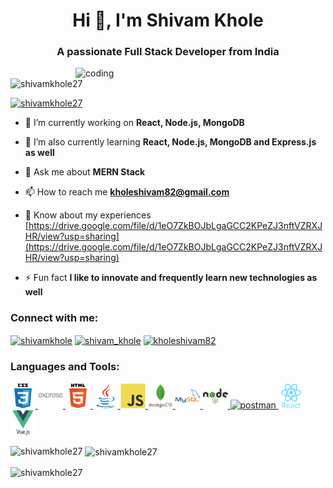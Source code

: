 <h1 align="center">Hi 👋, I'm Shivam Khole</h1>
<h3 align="center">A passionate Full Stack Developer from India</h3>
<img align = "right" alt = "coding" width = "400" src = "https://i.pinimg.com/originals/e4/26/70/e426702edf874b181aced1e2fa5c6cde.gif">

<p align="left"> <img src="https://komarev.com/ghpvc/?username=shivamkhole27&label=Profile%20views&color=0e75b6&style=flat" alt="shivamkhole27" /> </p>

<p align="left"> <a href="https://github.com/ryo-ma/github-profile-trophy"><img src="https://github-profile-trophy.vercel.app/?username=shivamkhole27" alt="shivamkhole27" /></a> </p>

- 🔭 I’m currently working on **React, Node.js, MongoDB**

- 🌱 I’m also currently learning **React, Node.js, MongoDB and Express.js as well**

- 💬 Ask me about **MERN Stack**

- 📫 How to reach me **kholeshivam82@gmail.com**

- 📄 Know about my experiences [https://drive.google.com/file/d/1eO7ZkBOJbLgaGCC2KPeZJ3nftVZRXJHR/view?usp=sharing](https://drive.google.com/file/d/1eO7ZkBOJbLgaGCC2KPeZJ3nftVZRXJHR/view?usp=sharing)

- ⚡ Fun fact **I like to innovate and frequently learn new technologies as well**

<h3 align="left">Connect with me:</h3>
<p align="left">
<a href="https://linkedin.com/in/shivamkhole" target="blank"><img align="center" src="https://raw.githubusercontent.com/rahuldkjain/github-profile-readme-generator/master/src/images/icons/Social/linked-in-alt.svg" alt="shivamkhole" height="30" width="40" /></a>
<a href="https://instagram.com/shivam_khole" target="blank"><img align="center" src="https://raw.githubusercontent.com/rahuldkjain/github-profile-readme-generator/master/src/images/icons/Social/instagram.svg" alt="shivam_khole" height="30" width="40" /></a>
<a href="https://www.leetcode.com/kholeshivam82" target="blank"><img align="center" src="https://raw.githubusercontent.com/rahuldkjain/github-profile-readme-generator/master/src/images/icons/Social/leet-code.svg" alt="kholeshivam82" height="30" width="40" /></a>
</p>

<h3 align="left">Languages and Tools:</h3>
<p align="left"> <a href="https://www.w3schools.com/css/" target="_blank" rel="noreferrer"> <img src="https://raw.githubusercontent.com/devicons/devicon/master/icons/css3/css3-original-wordmark.svg" alt="css3" width="40" height="40"/> </a> <a href="https://expressjs.com" target="_blank" rel="noreferrer"> <img src="https://raw.githubusercontent.com/devicons/devicon/master/icons/express/express-original-wordmark.svg" alt="express" width="40" height="40"/> </a> <a href="https://www.w3.org/html/" target="_blank" rel="noreferrer"> <img src="https://raw.githubusercontent.com/devicons/devicon/master/icons/html5/html5-original-wordmark.svg" alt="html5" width="40" height="40"/> </a> <a href="https://www.java.com" target="_blank" rel="noreferrer"> <img src="https://raw.githubusercontent.com/devicons/devicon/master/icons/java/java-original.svg" alt="java" width="40" height="40"/> </a> <a href="https://developer.mozilla.org/en-US/docs/Web/JavaScript" target="_blank" rel="noreferrer"> <img src="https://raw.githubusercontent.com/devicons/devicon/master/icons/javascript/javascript-original.svg" alt="javascript" width="40" height="40"/> </a> <a href="https://www.mongodb.com/" target="_blank" rel="noreferrer"> <img src="https://raw.githubusercontent.com/devicons/devicon/master/icons/mongodb/mongodb-original-wordmark.svg" alt="mongodb" width="40" height="40"/> </a> <a href="https://www.mysql.com/" target="_blank" rel="noreferrer"> <img src="https://raw.githubusercontent.com/devicons/devicon/master/icons/mysql/mysql-original-wordmark.svg" alt="mysql" width="40" height="40"/> </a> <a href="https://nodejs.org" target="_blank" rel="noreferrer"> <img src="https://raw.githubusercontent.com/devicons/devicon/master/icons/nodejs/nodejs-original-wordmark.svg" alt="nodejs" width="40" height="40"/> </a> <a href="https://postman.com" target="_blank" rel="noreferrer"> <img src="https://www.vectorlogo.zone/logos/getpostman/getpostman-icon.svg" alt="postman" width="40" height="40"/> </a> <a href="https://reactjs.org/" target="_blank" rel="noreferrer"> <img src="https://raw.githubusercontent.com/devicons/devicon/master/icons/react/react-original-wordmark.svg" alt="react" width="40" height="40"/> </a> <a href="https://vuejs.org/" target="_blank" rel="noreferrer"> <img src="https://raw.githubusercontent.com/devicons/devicon/master/icons/vuejs/vuejs-original-wordmark.svg" alt="vuejs" width="40" height="40"/> </a> </p>

<p><img align="left" src="https://github-readme-stats.vercel.app/api/top-langs?username=shivamkhole27&show_icons=true&locale=en&layout=compact" alt="shivamkhole27" /></p>

<p>&nbsp;<img align="center" src="https://github-readme-stats.vercel.app/api?username=shivamkhole27&show_icons=true&locale=en" alt="shivamkhole27" /></p>

<p><img align="center" src="https://github-readme-streak-stats.herokuapp.com/?user=shivamkhole27&" alt="shivamkhole27" /></p>
